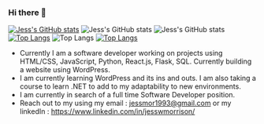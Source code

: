 ### Hi there 👋

[![Jess's GitHub stats](https://github-readme-stats.vercel.app/api?username=Jessmor2)](https://github.com/jessmor2/github-readme-stats)
![Jess's GitHub stats](https://github-readme-stats.vercel.app/api?username=Jessmor2&show_icons=true)
![Jess's GitHub stats](https://github-readme-stats.vercel.app/api?username=Jessmor2&show_icons=true&theme=cobalt2)
[![Top Langs](https://github-readme-stats.vercel.app/api/top-langs/?username=Jessmor2)](https://github.com/jessmor2/github-readme-stats)
![Top Langs](https://github-readme-stats.vercel.app/api/top-langs/?username=Jessmor2&size_weight=0.5&count_weight=0.5)
[![Top Langs](https://github-readme-stats.vercel.app/api/top-langs/?username=Jessmor2&layout=donut)](https://github.com/jessmor2/github-readme-stats)
- Currently I am a software developer working on projects using HTML/CSS, JavaScript, Python, React.js, Flask, SQL. Currently building a website using WordPress.
- I am currently learning WordPress and its ins and outs. I am also taking a course to learn .NET to add to my adaptability to new environments.
- I am currently in search of a full time Software Developer position.
- Reach out to my using my email : jessmor1993@gmail.com or my linkedIn : https://www.linkedin.com/in/jesswmorrison/

